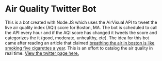 # Air Quality Twitter Bot
This is a bot created with Node.JS which uses the AirVisual API to tweet the live air quality index (AQI) score for Boston, MA. The bot is scheduled to call the API every hour and if the AQI score has changed it tweets the score and categorizes the it (good, moderate, unhealthy, etc). The idea for this bot came after reading an article that claimed [breathing the air in boston is like smoking five cigarettes a year](https://www.google.com/url?sa=t&rct=j&q=&esrc=s&source=web&cd=1&cad=rja&uact=8&ved=0ahUKEwiomI2av5HXAhUC7IMKHYm1AE8QFggmMAA&url=https%3A%2F%2Fwww.boston.com%2Fnews%2Flocal-news%2F2015%2F08%2F28%2Fbreathing-boston-air-is-like-smoking-5-cigarettes-a-year&usg=AOvVaw0JRzSgnrVBCYPszwHZmtpe). This is an effort to catalog the air quality in real time.
[View the twitter page here.](https://twitter.com/openairboston)
